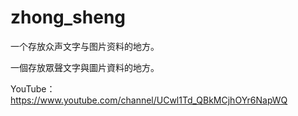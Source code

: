 # zhong_sheng

一个存放众声文字与图片资料的地方。

一個存放眾聲文字與圖片資料的地方。

YouTube：https://www.youtube.com/channel/UCwl1Td_QBkMCjhOYr6NapWQ